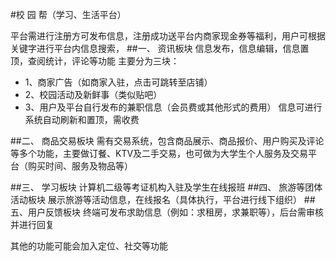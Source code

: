 #校 园 帮（学习、生活平台）

平台需进行注册方可发布信息，注册成功送平台内商家现金券等福利，用户可根据关键字进行平台内信息搜索，
##一、	资讯板块
信息发布，信息编辑，信息置顶，查阅统计，评论等功能
主要分为三块：
- 1、商家广告（如商家入驻，点击可跳转至店铺）
- 2、校园活动及新鲜事（类似贴吧）
- 3、用户及平台自行发布的兼职信息（会员费或其他形式的费用）
信息可进行系统自动刷新和置顶，需收费 

##二、	商品交易板块
需有交易系统，包含商品展示、商品报价、用户购买及评论等多个功能，主要做订餐、KTV及二手交易，也可做为大学生个人服务及交易平台（购买时间、服务及物品等）

##三、	学习板块
计算机二级等考证机构入驻及学生在线报班
##四、	旅游等团体活动板块
展示旅游等活动信息，在线报名（具体执行，平台进行线下组织）
##五、用户反馈板块
终端可发布求助信息（例如：求租房，求兼职等），后台需审核并进行回复


其他的功能可能会加入定位、社交等功能
